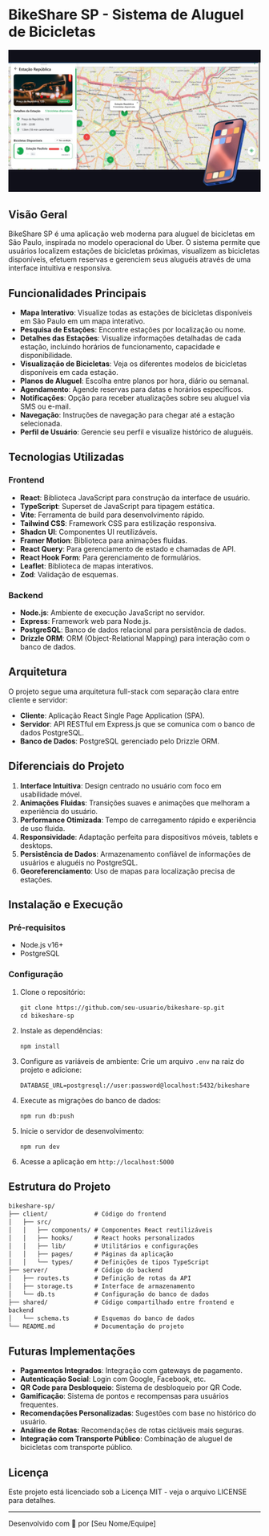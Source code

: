 # BikeShare SP - Sistema de Aluguel de Bicicletas

![BikeShare SP](https://github.com/vitorjoaodev/Bike-App/blob/main/my.menu.jpg?raw=true)

## Visão Geral

BikeShare SP é uma aplicação web moderna para aluguel de bicicletas em São Paulo, inspirada no modelo operacional do Uber. O sistema permite que usuários localizem estações de bicicletas próximas, visualizem as bicicletas disponíveis, efetuem reservas e gerenciem seus aluguéis através de uma interface intuitiva e responsiva.

## Funcionalidades Principais

- **Mapa Interativo**: Visualize todas as estações de bicicletas disponíveis em São Paulo em um mapa interativo.
- **Pesquisa de Estações**: Encontre estações por localização ou nome.
- **Detalhes das Estações**: Visualize informações detalhadas de cada estação, incluindo horários de funcionamento, capacidade e disponibilidade.
- **Visualização de Bicicletas**: Veja os diferentes modelos de bicicletas disponíveis em cada estação.
- **Planos de Aluguel**: Escolha entre planos por hora, diário ou semanal.
- **Agendamento**: Agende reservas para datas e horários específicos.
- **Notificações**: Opção para receber atualizações sobre seu aluguel via SMS ou e-mail.
- **Navegação**: Instruções de navegação para chegar até a estação selecionada.
- **Perfil de Usuário**: Gerencie seu perfil e visualize histórico de aluguéis.

## Tecnologias Utilizadas

### Frontend
- **React**: Biblioteca JavaScript para construção da interface de usuário.
- **TypeScript**: Superset de JavaScript para tipagem estática.
- **Vite**: Ferramenta de build para desenvolvimento rápido.
- **Tailwind CSS**: Framework CSS para estilização responsiva.
- **Shadcn UI**: Componentes UI reutilizáveis.
- **Framer Motion**: Biblioteca para animações fluidas.
- **React Query**: Para gerenciamento de estado e chamadas de API.
- **React Hook Form**: Para gerenciamento de formulários.
- **Leaflet**: Biblioteca de mapas interativos.
- **Zod**: Validação de esquemas.

### Backend
- **Node.js**: Ambiente de execução JavaScript no servidor.
- **Express**: Framework web para Node.js.
- **PostgreSQL**: Banco de dados relacional para persistência de dados.
- **Drizzle ORM**: ORM (Object-Relational Mapping) para interação com o banco de dados.

## Arquitetura

O projeto segue uma arquitetura full-stack com separação clara entre cliente e servidor:

- **Cliente**: Aplicação React Single Page Application (SPA).
- **Servidor**: API RESTful em Express.js que se comunica com o banco de dados PostgreSQL.
- **Banco de Dados**: PostgreSQL gerenciado pelo Drizzle ORM.

## Diferenciais do Projeto

1. **Interface Intuitiva**: Design centrado no usuário com foco em usabilidade móvel.
2. **Animações Fluidas**: Transições suaves e animações que melhoram a experiência do usuário.
3. **Performance Otimizada**: Tempo de carregamento rápido e experiência de uso fluida.
4. **Responsividade**: Adaptação perfeita para dispositivos móveis, tablets e desktops.
5. **Persistência de Dados**: Armazenamento confiável de informações de usuários e aluguéis no PostgreSQL.
6. **Georeferenciamento**: Uso de mapas para localização precisa de estações.

## Instalação e Execução

### Pré-requisitos
- Node.js v16+
- PostgreSQL

### Configuração
1. Clone o repositório:
   ```
   git clone https://github.com/seu-usuario/bikeshare-sp.git
   cd bikeshare-sp
   ```

2. Instale as dependências:
   ```
   npm install
   ```

3. Configure as variáveis de ambiente:
   Crie um arquivo `.env` na raiz do projeto e adicione:
   ```
   DATABASE_URL=postgresql://user:password@localhost:5432/bikeshare
   ```

4. Execute as migrações do banco de dados:
   ```
   npm run db:push
   ```

5. Inicie o servidor de desenvolvimento:
   ```
   npm run dev
   ```

6. Acesse a aplicação em `http://localhost:5000`

## Estrutura do Projeto

```
bikeshare-sp/
├── client/             # Código do frontend
│   ├── src/            
│   │   ├── components/ # Componentes React reutilizáveis
│   │   ├── hooks/      # React hooks personalizados
│   │   ├── lib/        # Utilitários e configurações
│   │   ├── pages/      # Páginas da aplicação
│   │   └── types/      # Definições de tipos TypeScript
├── server/             # Código do backend
│   ├── routes.ts       # Definição de rotas da API
│   ├── storage.ts      # Interface de armazenamento
│   └── db.ts           # Configuração do banco de dados
├── shared/             # Código compartilhado entre frontend e backend
│   └── schema.ts       # Esquemas do banco de dados
└── README.md           # Documentação do projeto
```

## Futuras Implementações

- **Pagamentos Integrados**: Integração com gateways de pagamento.
- **Autenticação Social**: Login com Google, Facebook, etc.
- **QR Code para Desbloqueio**: Sistema de desbloqueio por QR Code.
- **Gamificação**: Sistema de pontos e recompensas para usuários frequentes.
- **Recomendações Personalizadas**: Sugestões com base no histórico do usuário.
- **Análise de Rotas**: Recomendações de rotas cicláveis mais seguras.
- **Integração com Transporte Público**: Combinação de aluguel de bicicletas com transporte público.

## Licença

Este projeto está licenciado sob a Licença MIT - veja o arquivo LICENSE para detalhes.

---

Desenvolvido com 💚 por [Seu Nome/Equipe]